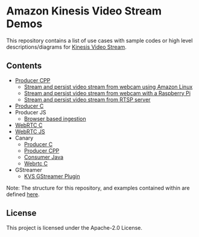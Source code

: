 # Amazon Kinesis Video Stream Demos

This repository contains a list of use cases with sample codes or high level descriptions/diagrams for [Kinesis Video Stream](https://aws.amazon.com/kinesis/video-streams/).

## Contents

* [Producer CPP](https://github.com/awslabs/amazon-kinesis-video-streams-producer-sdk-cpp)
  * [Stream and persist video stream from webcam using Amazon Linux](/producer-cpp/docker-amazonlinux)
  * [Stream and persist video stream from webcam with a Raspberry Pi](/producer-cpp/docker-raspberry-pi)
  * [Stream and persist video stream from RTSP server](/producer-cpp/docker-rtsp)
* [Producer C](https://github.com/awslabs/amazon-kinesis-video-streams-producer-c)
* Producer JS
  * [Browser based ingestion](/producer-js/browser-based-ingestion)
* [WebRTC C](https://github.com/awslabs/amazon-kinesis-video-streams-webrtc-sdk-c)
* [WebRTC JS](https://github.com/awslabs/amazon-kinesis-video-streams-webrtc-sdk-js)
* Canary
  * [Producer C](/canary/producer-c)
  * [Producer CPP](/canary/producer-cpp)
  * [Consumer Java](/canary/consumer-java)
  * [Webrtc C](/canary/webrtc-c)
* GStreamer
  * [KVS GStreamer Plugin](/gst/gst-kvs-plugin)

Note: The structure for this repository, and examples contained within are defined [here](https://github.com/aws-samples/amazon-kinesis-video-streams-demos/pull/8).

## License

This project is licensed under the Apache-2.0 License.

